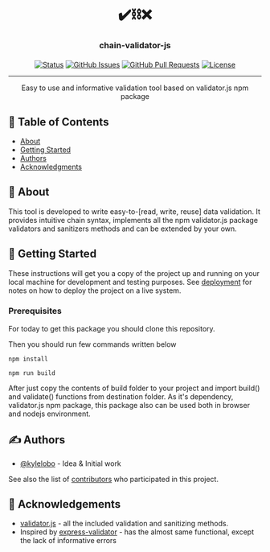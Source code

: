 <div align="center">
<h1>✔️⛓️❌</h1>
</div>
<h3 align="center" style="margin-bottom: 20px">chain-validator-js</h3>

<div align="center">

[![Status](https://img.shields.io/badge/status-active-success.svg)]()
[![GitHub Issues](https://img.shields.io/github/issues/denni-hill/chain-validator-js.svg)](https://github.com/denni-hill/chain-validator-js/issues)
[![GitHub Pull Requests](https://img.shields.io/github/issues-pr/denni-hill/chain-validator-js.svg)](https://github.com/denni-hill/chain-validator-js/pulls)
[![License](https://img.shields.io/badge/license-MIT-blue.svg)](/LICENSE)

</div>

---

<p align="center"> Easy to use and informative validation tool based on validator.js npm package
    <br> 
</p>

## 📝 Table of Contents

- [About](#about)
- [Getting Started](#getting_started)
- [Authors](#authors)
- [Acknowledgments](#acknowledgement)

## 🧐 About <a name = "about"></a>

This tool is developed to write easy-to-[read, write, reuse] data validation. It provides intuitive chain syntax, implements all the npm validator.js package validators and sanitizers methods and can be extended by your own.

## 🏁 Getting Started <a name = "getting_started"></a>

These instructions will get you a copy of the project up and running on your local machine for development and testing purposes. See [deployment](#deployment) for notes on how to deploy the project on a live system.

### Prerequisites

For today to get this package you should clone this repository. <br>

Then you should run few commands written below

```
npm install

npm run build
```

After just copy the contents of build folder to your project and import build() and validate() functions from destination folder. As it's dependency, validator.js npm package, this package also can be used both in browser and nodejs environment.

## ✍️ Authors <a name = "authors"></a>

- [@kylelobo](https://github.com/denni_hill) - Idea & Initial work

See also the list of [contributors](https://github.com/denni_hill/chain-validator-js/contributors) who participated in this project.

## 🎉 Acknowledgements <a name = "acknowledgement"></a>

- [validator.js](https://www.npmjs.com/package/validator) - all the included validation and sanitizing methods.
- Inspired by [express-validator](https://github.com/express-validator/express-validator) - has the almost same functional, except the lack of informative errors
